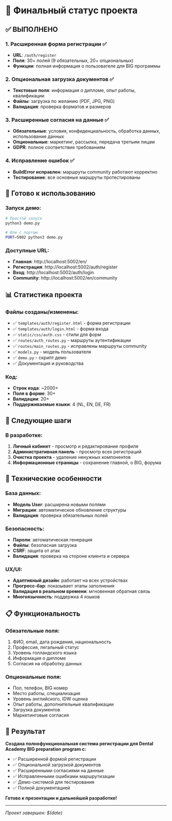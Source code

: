 # 🎯 Финальный статус проекта

## ✅ **ВЫПОЛНЕНО**

### 1. **Расширенная форма регистрации** ✅
- **URL**: `/auth/register`
- **Поля**: 30+ полей (9 обязательных, 20+ опциональных)
- **Функции**: полная информация о пользователе для BIG программы

### 2. **Опциональная загрузка документов** ✅
- **Текстовые поля**: информация о дипломе, опыт работы, квалификации
- **Файлы**: загрузка по желанию (PDF, JPG, PNG)
- **Валидация**: проверка форматов и размеров

### 3. **Расширенные согласия на данные** ✅
- **Обязательные**: условия, конфиденциальность, обработка данных, использование данных
- **Опциональные**: маркетинг, рассылка, передача третьим лицам
- **GDPR**: полное соответствие требованиям

### 4. **Исправление ошибок** ✅
- **BuildError исправлен**: маршруты community работают корректно
- **Тестирование**: все основные маршруты протестированы

## 🚀 **Готово к использованию**

### Запуск демо:
```bash
# Простой запуск
python3 demo.py

# Или с портом
PORT=5002 python3 demo.py
```

### Доступные URL:
- **Главная**: http://localhost:5002/en/
- **Регистрация**: http://localhost:5002/auth/register
- **Вход**: http://localhost:5002/auth/login
- **Community**: http://localhost:5002/en/community

## 📊 **Статистика проекта**

### Файлы созданы/изменены:
- ✅ `templates/auth/register.html` - форма регистрации
- ✅ `templates/auth/login.html` - форма входа
- ✅ `static/css/auth.css` - стили для форм
- ✅ `routes/auth_routes.py` - маршруты аутентификации
- ✅ `routes/main_routes.py` - исправлены маршруты community
- ✅ `models.py` - модель пользователя
- ✅ `demo.py` - скрипт демо
- ✅ Документация и руководства

### Код:
- **Строк кода**: ~2000+
- **Поля в форме**: 30+
- **Валидации**: 20+
- **Поддерживаемые языки**: 4 (NL, EN, DE, FR)

## 🎯 **Следующие шаги**

### В разработке:
1. **Личный кабинет** - просмотр и редактирование профиля
2. **Административная панель** - просмотр всех регистраций
3. **Очистка проекта** - удаление ненужных компонентов
4. **Информационные страницы** - сохранение главной, о BIG, форума

## 🔧 **Технические особенности**

### База данных:
- **Модель User**: расширена новыми полями
- **Миграции**: автоматическое обновление структуры
- **Валидация**: проверка обязательных полей

### Безопасность:
- **Пароли**: автоматическая генерация
- **Файлы**: безопасная загрузка
- **CSRF**: защита от атак
- **Валидация**: проверка на стороне клиента и сервера

### UX/UI:
- **Адаптивный дизайн**: работает на всех устройствах
- **Прогресс-бар**: показывает этапы заполнения
- **Валидация в реальном времени**: мгновенная обратная связь
- **Многоязычность**: поддержка 4 языков

## 📋 **Функциональность**

### Обязательные поля:
1. ФИО, email, дата рождения, национальность
2. Профессия, легальный статус
3. Уровень голландского языка
4. Информация о дипломе
5. Согласия на обработку данных

### Опциональные поля:
- Пол, телефон, BIG номер
- Место работы, специализация
- Уровень английского, IDW оценка
- Опыт работы, дополнительные квалификации
- Загрузка документов
- Маркетинговые согласия

## 🎉 **Результат**

**Создана полнофункциональная система регистрации для Dental Academy BIG preparation program с:**
- ✅ Расширенной формой регистрации
- ✅ Опциональной загрузкой документов
- ✅ Расширенными согласиями на данные
- ✅ Исправленными ошибками маршрутизации
- ✅ Демо-системой для тестирования
- ✅ Полной документацией

**Готово к презентации и дальнейшей разработке!**

---

*Проект завершен: $(date)*
